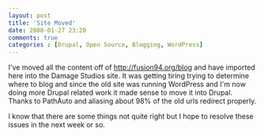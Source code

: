 ```yaml
---
layout: post
title: 'Site Moved'
date: 2008-01-27 23:20
comments: true
categories : [Drupal, Open Source, Blogging, WordPress]
---  
```


I've moved all the content off of http://fusion94.org/blog and have imported here into the Damage Studios site. It was getting tiring trying to determine where to blog and since the old site was running WordPress and I'm now doing more Drupal related work it made sense to move it into Drupal. Thanks to PathAuto and aliasing about 98% of the old urls redirect properly.

I know that there are some things not quite right but I hope to resolve these issues in the next week or so.

